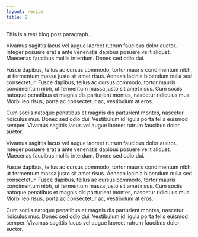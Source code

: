 ```yaml
---
layout: recipe
title: 2
---
```

<div class="mainContainer">
<p>
This is a test blog post paragraph...
</p>

<p>
Vivamus sagittis lacus vel augue laoreet rutrum faucibus dolor auctor. Integer posuere erat a ante venenatis dapibus posuere velit aliquet. Maecenas faucibus mollis interdum. Donec sed odio dui.
</p>

<p>
Fusce dapibus, tellus ac cursus commodo, tortor mauris condimentum nibh, ut fermentum massa justo sit amet risus. Aenean lacinia bibendum nulla sed consectetur. Fusce dapibus, tellus ac cursus commodo, tortor mauris condimentum nibh, ut fermentum massa justo sit amet risus. Cum sociis natoque penatibus et magnis dis parturient montes, nascetur ridiculus mus. Morbi leo risus, porta ac consectetur ac, vestibulum at eros.
</p>

<p>
Cum sociis natoque penatibus et magnis dis parturient montes, nascetur ridiculus mus. Donec sed odio dui. Vestibulum id ligula porta felis euismod semper. Vivamus sagittis lacus vel augue laoreet rutrum faucibus dolor auctor.
</p>

<p>
Vivamus sagittis lacus vel augue laoreet rutrum faucibus dolor auctor. Integer posuere erat a ante venenatis dapibus posuere velit aliquet. Maecenas faucibus mollis interdum. Donec sed odio dui.
</p>

<p>
Fusce dapibus, tellus ac cursus commodo, tortor mauris condimentum nibh, ut fermentum massa justo sit amet risus. Aenean lacinia bibendum nulla sed consectetur. Fusce dapibus, tellus ac cursus commodo, tortor mauris condimentum nibh, ut fermentum massa justo sit amet risus. Cum sociis natoque penatibus et magnis dis parturient montes, nascetur ridiculus mus. Morbi leo risus, porta ac consectetur ac, vestibulum at eros.
</p>

<p>
Cum sociis natoque penatibus et magnis dis parturient montes, nascetur ridiculus mus. Donec sed odio dui. Vestibulum id ligula porta felis euismod semper. Vivamus sagittis lacus vel augue laoreet rutrum faucibus dolor auctor.
</p>
</div>